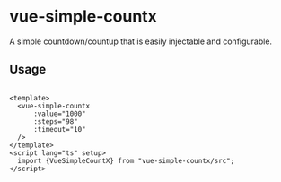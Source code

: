 # vue-simple-countx

A simple countdown/countup that is easily injectable and configurable.


## Usage

```vue

<template>
  <vue-simple-countx
      :value="1000"
      :steps="98"
      :timeout="10"
  />
</template>
<script lang="ts" setup>
  import {VueSimpleCountX} from "vue-simple-countx/src";
</script>
```